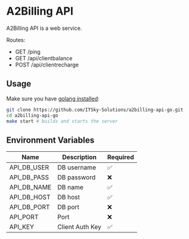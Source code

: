 # A2Billing API

A2Billing API is a web service.

Routes:
- GET    /ping
- GET    /api/clientbalance
- POST   /api/clientrecharge

## Usage

Make sure you have [golang installed](https://go.dev/doc/install):

```sh
git clone https://github.com/ITSky-Solutions/a2billing-api-go.git
cd a2billing-api-go
make start # builds and starts the server
```
## Environment Variables

| Name        | Description | Required |
| ----------- | ----------- | ----------- |
| API_DB_USER | DB username | :white_check_mark: |
| API_DB_PASS | DB password | :x: |
| API_DB_NAME | DB name | :white_check_mark: |
| API_DB_HOST | DB host | :white_check_mark: |
| API_DB_PORT | DB port | :x: |
| API_PORT    | Port | :x: |
| API_KEY     | Client Auth Key | :white_check_mark: |
